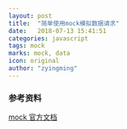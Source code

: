 ```yaml
---
layout: post
title:  "简单使用mock模拟数据请求"
date:   2018-07-13 15:41:51
categories: javascript
tags: mock
marks: mock, data
icon: original
author: "zyingming"
---
```

### 参考资料
[mock 官方文档](https://github.com/nuysoft/Mock/wiki/Getting-Started)